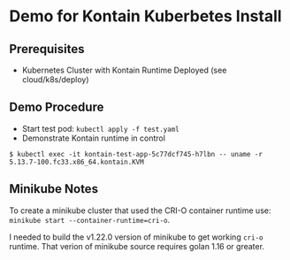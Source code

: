 # Demo for Kontain Kuberbetes Install

## Prerequisites

* Kubernetes Cluster with Kontain Runtime Deployed (see cloud/k8s/deploy)

## Demo Procedure

* Start test pod: `kubectl apply -f test.yaml`
* Demonstrate Kontain runtime in control
```
$ kubectl exec -it kontain-test-app-5c77dcf745-h7lbn -- uname -r
5.13.7-100.fc33.x86_64.kontain.KVM
```

## Minikube Notes

To create a minikube cluster that used the CRI-O container runtime use:
`minikube start --container-runtime=cri-o`.

I needed to build the v1.22.0 version of minikube to get working `cri-o` runtime.
That verion of minikube source requires golan 1.16 or greater.
